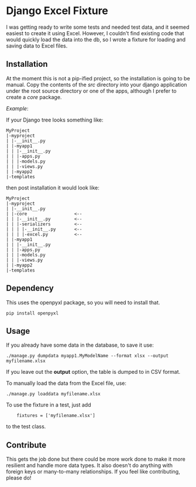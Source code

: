 # Django Excel Fixture
I was getting ready to write some tests and needed test data, and it seemed easiest to create it using Excel. However, I couldn't find existing code that would quickly load the data into the db, so I wrote a fixture for loading and saving data to Excel files.

Installation
-
At the moment this is not a pip-ified project, so the installation is going to be manual. Copy the contents of the _src_ directory into your django application under the root source directory or one of the apps, although I prefer to create a _core_ package.

*Example*:

If your Django tree looks something like:
```
MyProject
|-myproject
| |-__init__.py
| |-myapp1
| | |-__init__.py
| | |-apps.py
| | |-models.py
| | |-views.py
| |-myapp2
|-templates
```

then post installation it would look like:
```
MyProject
|-myproject
| |-__init__.py
| |-core                  <--
| | |-__init__.py         <--
| | |-serializers         <--
| | | |-__init__.py       <--
| | | |-excel.py          <--
| |-myapp1
| | |-__init__.py
| | |-apps.py
| | |-models.py
| | |-views.py
| |-myapp2
|-templates
```

Dependency
-
This uses the openpyxl package, so you will need to install that.

```pip install openpyxl```


Usage
-
If you already have some data in the database, to save it use:

```./manage.py dumpdata myapp1.MyModelName --format xlsx --output myfilename.xlsx```
 
 If you leave out the **output** option, the table is dumped to <stdout> in CSV format.

To manually load the data from the Excel file, use:

```./manage.py loaddata myfilename.xlsx```
 
To use the fixture in a test, just add

```    fixtures = ['myfilename.xlsx']```

to the test class.

Contribute
-
This gets the job done but there could be more work done to make it more resilient and handle more data types. It also doesn't do anything with foreign keys or many-to-many relationships. If you feel like contributing, please do! 